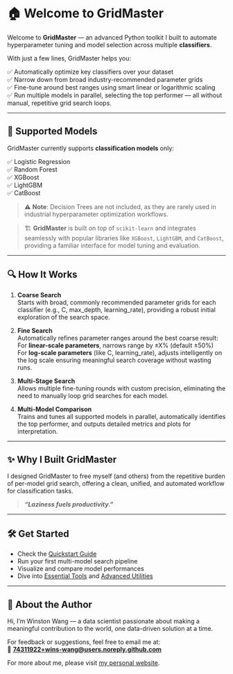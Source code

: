 # 🏠 **Welcome to GridMaster**

Welcome to **GridMaster** — an advanced Python toolkit I built to automate hyperparameter tuning and model selection across multiple **classifiers**.

With just a few lines, GridMaster helps you:

✅ Automatically optimize key classifiers over your dataset  
✅ Narrow down from broad industry-recommended parameter grids  
✅ Fine-tune around best ranges using smart linear or logarithmic scaling  
✅ Run multiple models in parallel, selecting the top performer — all without manual, repetitive grid search loops.

---

## 🚀 Supported Models

GridMaster currently supports **classification models** only:  

✅ Logistic Regression  
✅ Random Forest  
✅ XGBoost  
✅ LightGBM  
✅ CatBoost  

> ⚠️ **Note**: Decision Trees are not included, as they are rarely used in industrial hyperparameter optimization workflows.

> 🏗️ **GridMaster** is built on top of `scikit-learn` and integrates seamlessly with popular libraries like `XGBoost`, `LightGBM`, and `CatBoost`, providing a familiar interface for model tuning and evaluation.

---

## 🔍 How It Works

1. **Coarse Search**  
Starts with broad, commonly recommended parameter grids for each classifier (e.g., C, max_depth, learning_rate), providing a robust initial exploration of the search space.

2. **Fine Search**  
Automatically refines parameter ranges around the best coarse result:  
For **linear-scale parameters**, narrows range by ±X% (default ±50%)  
For **log-scale parameters** (like C, learning_rate), adjusts intelligently on the log scale ensuring meaningful search coverage without wasting runs.

3. **Multi-Stage Search**  
Allows multiple fine-tuning rounds with custom precision, eliminating the need to manually loop grid searches for each model.

4. **Multi-Model Comparison**  
Trains and tunes all supported models in parallel, automatically identifies the top performer, and outputs detailed metrics and plots for interpretation.

---

## ✨ Why I Built GridMaster

I designed GridMaster to free myself (and others) from the repetitive burden of per-model grid search, offering a clean, unified, and automated workflow for classification tasks.  

> **_“Laziness fuels productivity.”_**

---

## 🛠️ Get Started

- Check the [Quickstart Guide](usage.md)  
- Run your first multi-model search pipeline  
- Visualize and compare model performances  
- Dive into [Essential Tools](api/core_api.md) and [Advanced Utilities](api/advanced_api.md)  

---

## 📇 About the Author

Hi, I’m Winston Wang — a data scientist passionate about making a meaningful contribution to the world, one data-driven solution at a time.

For feedback or suggestions, feel free to email me at:  
📧 **74311922+wins-wang@users.noreply.github.com**

For more about me, please visit [my personal website](https://winston-wang.com).
